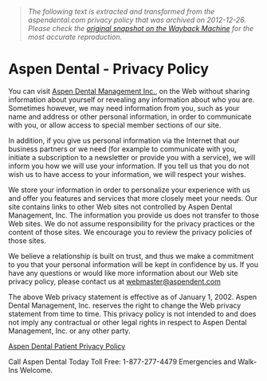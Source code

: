 > *The following text is extracted and transformed from the aspendental.com privacy policy that was archived on 2012-12-26. Please check the [original snapshot on the Wayback Machine](https://web.archive.org/web/20121226102214id_/http%3A//www.aspendental.com/privacy-policy) for the most accurate reproduction.*

# Aspen Dental - Privacy Policy

You can visit [Aspen Dental Management Inc.](https://web.archive.org/), on the Web without sharing information about yourself or revealing any information about who you are. Sometimes however, we may need information from you, such as your name and address or other personal information, in order to communicate with you, or allow access to special member sections of our site.

In addition, if you give us personal information via the Internet that our business partners or we need (for example to communicate with you, initiate a subscription to a newsletter or provide you with a service), we will inform you how we will use your information. If you tell us that you do not wish us to have access to your information, we will respect your wishes.

We store your information in order to personalize your experience with us and offer you features and services that more closely meet your needs. Our site contains links to other Web sites not controlled by Aspen Dental Management, Inc. The information you provide us does not transfer to those Web sites. We do not assume responsibility for the privacy practices or the content of those sites. We encourage you to review the privacy policies of those sites.

We believe a relationship is built on trust, and thus we make a commitment to you that your personal information will be kept in confidence by us. If you have any questions or would like more information about our Web site privacy policy, please contact us at [webmaster@aspendent.com](mailto:webmaster@aspendent.com "Email")

The above Web privacy statement is effective as of January 1, 2002. Aspen Dental Management, Inc. reserves the right to change the Web privacy statement from time to time. This privacy policy is not intended to and does not imply any contractual or other legal rights in respect to Aspen Dental Management, Inc. or any other party.

[Aspen Dental Patient Privacy Policy](https://web.archive.org/privacy-policy/patient-privacy-policy "Patient Privacy Policy")

Call Aspen Dental Today Toll Free: 1-877-277-4479 Emergencies and Walk-Ins Welcome.
